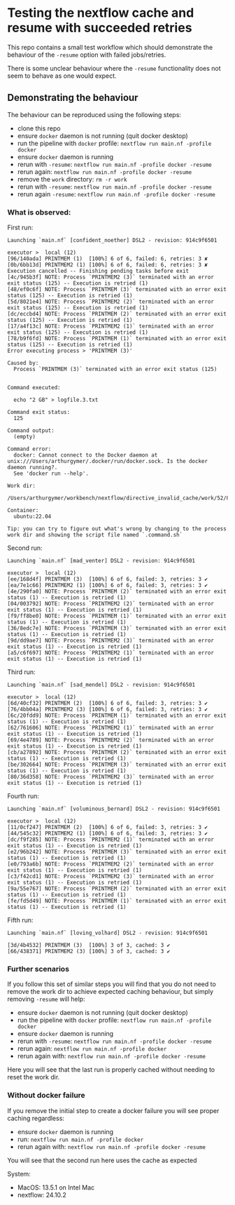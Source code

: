 # Testing the nextflow cache and resume with succeeded retries

This repo contains a small test workflow which should demonstrate the behaviour of the `-resume` option with failed jobs/retries.

There is some unclear behaviour where the `-resume` functionality does not seem to behave as one would expect. 


## Demonstrating the behaviour

The behaviour can be reproduced using the following steps:

- clone this repo
- ensure `docker` daemon is not running (quit docker desktop)
- run the pipeline with `docker` profile: `nextflow run main.nf -profile docker`
- ensure `docker` daemon is running
- rerun with `-resume`: `nextflow run main.nf -profile docker -resume`
- rerun again: `nextflow run main.nf -profile docker -resume`
- remove the `work` directory: `rm -r work`
- rerun with `-resume`: `nextflow run main.nf -profile docker -resume`
- rerun again `-resume`: `nextflow run main.nf -profile docker -resume`


### What is observed:

First run:
```
Launching `main.nf` [confident_noether] DSL2 - revision: 914c9f6501

executor >  local (12)
[96/140ada] PRINTMEM (1)  [100%] 6 of 6, failed: 6, retries: 3 ✘
[0b/6bb13d] PRINTMEM2 (1) [100%] 6 of 6, failed: 6, retries: 3 ✘
Execution cancelled -- Finishing pending tasks before exit
[4c/945b3f] NOTE: Process `PRINTMEM2 (3)` terminated with an error exit status (125) -- Execution is retried (1)
[48/ef0c6f] NOTE: Process `PRINTMEM (3)` terminated with an error exit status (125) -- Execution is retried (1)
[5d/8021e4] NOTE: Process `PRINTMEM2 (2)` terminated with an error exit status (125) -- Execution is retried (1)
[dc/eccbd4] NOTE: Process `PRINTMEM (2)` terminated with an error exit status (125) -- Execution is retried (1)
[17/a4f13c] NOTE: Process `PRINTMEM2 (1)` terminated with an error exit status (125) -- Execution is retried (1)
[78/b9f6fd] NOTE: Process `PRINTMEM (1)` terminated with an error exit status (125) -- Execution is retried (1)
Error executing process > 'PRINTMEM (3)'

Caused by:
  Process `PRINTMEM (3)` terminated with an error exit status (125)


Command executed:

  echo "2 GB" > logfile.3.txt

Command exit status:
  125

Command output:
  (empty)

Command error:
  docker: Cannot connect to the Docker daemon at unix:///Users/arthurgymer/.docker/run/docker.sock. Is the docker daemon running?.
  See 'docker run --help'.

Work dir:
  /Users/arthurgymer/workbench/nextflow/directive_invalid_cache/work/52/89b9afbd4cea331fcdee343e6156a2

Container:
  ubuntu:22.04

Tip: you can try to figure out what's wrong by changing to the process work dir and showing the script file named `.command.sh`
```

Second run:
```
Launching `main.nf` [mad_venter] DSL2 - revision: 914c9f6501

executor >  local (12)
[ee/168d4f] PRINTMEM (3)  [100%] 6 of 6, failed: 3, retries: 3 ✔
[ea/7e1c66] PRINTMEM2 (1) [100%] 6 of 6, failed: 3, retries: 3 ✔
[4e/290fa0] NOTE: Process `PRINTMEM (2)` terminated with an error exit status (1) -- Execution is retried (1)
[04/003792] NOTE: Process `PRINTMEM2 (2)` terminated with an error exit status (1) -- Execution is retried (1)
[f9/ff8be0] NOTE: Process `PRINTMEM (1)` terminated with an error exit status (1) -- Execution is retried (1)
[36/8edc7e] NOTE: Process `PRINTMEM (3)` terminated with an error exit status (1) -- Execution is retried (1)
[9d/dd9ae7] NOTE: Process `PRINTMEM2 (3)` terminated with an error exit status (1) -- Execution is retried (1)
[a5/c6f697] NOTE: Process `PRINTMEM2 (1)` terminated with an error exit status (1) -- Execution is retried (1)
```

Third run:
```
Launching `main.nf` [sad_mendel] DSL2 - revision: 914c9f6501

executor >  local (12)
[6d/40cf32] PRINTMEM (2)  [100%] 6 of 6, failed: 3, retries: 3 ✔
[76/4bb04a] PRINTMEM2 (3) [100%] 6 of 6, failed: 3, retries: 3 ✔
[6c/20fdd9] NOTE: Process `PRINTMEM (1)` terminated with an error exit status (1) -- Execution is retried (1)
[62/761606] NOTE: Process `PRINTMEM2 (1)` terminated with an error exit status (1) -- Execution is retried (1)
[69/4e4789] NOTE: Process `PRINTMEM2 (2)` terminated with an error exit status (1) -- Execution is retried (1)
[cb/a27892] NOTE: Process `PRINTMEM (2)` terminated with an error exit status (1) -- Execution is retried (1)
[be/302664] NOTE: Process `PRINTMEM (3)` terminated with an error exit status (1) -- Execution is retried (1)
[80/36d358] NOTE: Process `PRINTMEM2 (3)` terminated with an error exit status (1) -- Execution is retried (1)
```

Fourth run:
```
Launching `main.nf` [voluminous_bernard] DSL2 - revision: 914c9f6501

executor >  local (12)
[11/0cf247] PRINTMEM (2)  [100%] 6 of 6, failed: 3, retries: 3 ✔
[44/545c32] PRINTMEM2 (1) [100%] 6 of 6, failed: 3, retries: 3 ✔
[dc/f9f285] NOTE: Process `PRINTMEM2 (1)` terminated with an error exit status (1) -- Execution is retried (1)
[e2/96b242] NOTE: Process `PRINTMEM (3)` terminated with an error exit status (1) -- Execution is retried (1)
[e0/793a6b] NOTE: Process `PRINTMEM2 (2)` terminated with an error exit status (1) -- Execution is retried (1)
[c3/f42cd1] NOTE: Process `PRINTMEM2 (3)` terminated with an error exit status (1) -- Execution is retried (1)
[9a/55e767] NOTE: Process `PRINTMEM (2)` terminated with an error exit status (1) -- Execution is retried (1)
[fe/fd5d49] NOTE: Process `PRINTMEM (1)` terminated with an error exit status (1) -- Execution is retried (1)
```

Fifth run:
```
Launching `main.nf` [loving_volhard] DSL2 - revision: 914c9f6501

[3d/4b4532] PRINTMEM (3)  [100%] 3 of 3, cached: 3 ✔
[66/438371] PRINTMEM2 (3) [100%] 3 of 3, cached: 3 ✔
```


### Further scenarios

If you follow this set of similar steps you will find that you do not need to remove the work dir to achieve expected caching behaviour, but simply removing `-resume` will help:

- ensure `docker` daemon is not running (quit docker desktop)
- run the pipeline with `docker` profile: `nextflow run main.nf -profile docker`
- ensure `docker` daemon is running
- rerun with `-resume`: `nextflow run main.nf -profile docker -resume`
- rerun again: `nextflow run main.nf -profile docker`
- rerun again with: `nextflow run main.nf -profile docker -resume`

Here you will see that the last run is properly cached without needing to reset the work dir.


### Without docker failure

If you remove the initial step to create a docker failure you will see proper caching regardless:

- ensure `docker` daemon is running
- run: `nextflow run main.nf -profile docker`
- rerun again with: `nextflow run main.nf -profile docker -resume`

You will see that the second run here uses the cache as expected

System:

- MacOS: 13.5.1 on Intel Mac 
- nextflow: 24.10.2